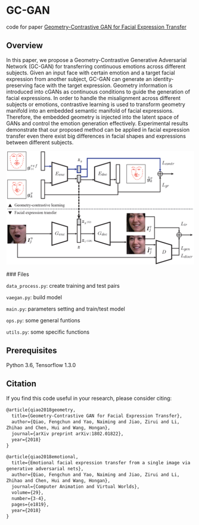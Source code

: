 # GC-GAN

code for paper [Geometry-Contrastive GAN for Facial Expression Transfer](https://arxiv.org/abs/1802.01822)

## Overview
In this paper, we propose a Geometry-Contrastive Generative Adversarial Network (GC-GAN) for transferring continuous emotions across different subjects. Given an input face with certain emotion and a target facial expression from another subject, GC-GAN can generate an identity-preserving face with the target expression. Geometry information is introduced into cGANs as continuous conditions to guide the generation of facial expressions. In order to handle the misalignment across different subjects or emotions, contrastive learning is used to transform geometry manifold into an embedded semantic manifold of facial expressions. Therefore, the embedded geometry is injected into the latent space of GANs and control the emotion generation effectively. Experimental results demonstrate that our proposed method can be applied in facial expression transfer even there exist big differences in facial shapes and expressions between different subjects. 
<p align="center"><img src="imgs/architecture.png" width="600"></p>
### Files

``data_process.py``: create training and test pairs

``vaegan.py``: build model

``main.py``: parameters setting and train/test model

``ops.py``: some general funtions

``utils.py``: some specific functions

## Prerequisites

Python 3.6, Tensorflow 1.3.0

## Citation

If you find this code useful in your research, please consider citing:
```
@article{qiao2018geometry,
  title={Geometry-Contrastive GAN for Facial Expression Transfer},
  author={Qiao, Fengchun and Yao, Naiming and Jiao, Zirui and Li, Zhihao and Chen, Hui and Wang, Hongan},
  journal={arXiv preprint arXiv:1802.01822},
  year={2018}
}
```
```
@article{qiao2018emotional,
  title={Emotional facial expression transfer from a single image via generative adversarial nets},
  author={Qiao, Fengchun and Yao, Naiming and Jiao, Zirui and Li, Zhihao and Chen, Hui and Wang, Hongan},
  journal={Computer Animation and Virtual Worlds},
  volume={29},
  number={3-4},
  pages={e1819},
  year={2018}
}
```
